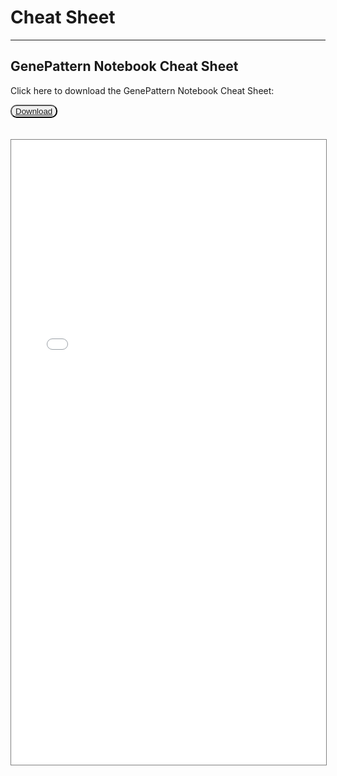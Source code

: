 # Cheat Sheet
---

## GenePattern Notebook Cheat Sheet

Click here to download the GenePattern Notebook Cheat Sheet:

<button class="btn btn-info" style="border-radius: 10px;;"><a href="/img/gpnb-cheatsheet.pdf">Download</a></button> 

<iframe src="/img/gpnb-cheatsheet.pdf" style="position: relative; height: 1000px; width: 100%;margin-top: 4%; border: 1px solid grey" id="cheatsheet"></iframe>